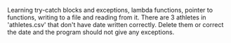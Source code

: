 Learning try-catch blocks and exceptions, lambda functions, pointer to functions, writing to a file and reading from it. 
There are 3 athletes in 'athletes.csv' that don't have date written correctly. Delete them or correct the date and the program should not give any exceptions.

